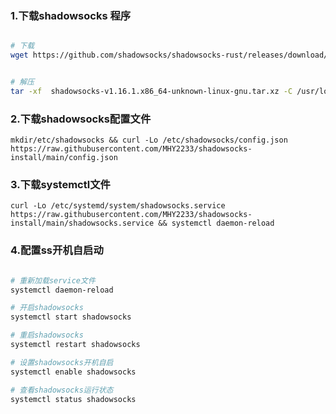 ### 1.下载shadowsocks 程序

```bash

# 下载
wget https://github.com/shadowsocks/shadowsocks-rust/releases/download/v1.16.1/shadowsocks-v1.16.1.x86_64-unknown-linux-gnu.tar.xz


# 解压
tar -xf  shadowsocks-v1.16.1.x86_64-unknown-linux-gnu.tar.xz -C /usr/local/bin/
```

### 2.下载shadowsocks配置文件
    mkdir/etc/shadowsocks && curl -Lo /etc/shadowsocks/config.json https://raw.githubusercontent.com/MHY2233/shadowsocks-install/main/config.json

### 3.下载systemctl文件
    curl -Lo /etc/systemd/system/shadowsocks.service https://raw.githubusercontent.com/MHY2233/shadowsocks-install/main/shadowsocks.service && systemctl daemon-reload

### 4.配置ss开机自启动

```bash

# 重新加载service文件
systemctl daemon-reload 

# 开启shadowsocks 
systemctl start shadowsocks 

# 重启shadowsocks
systemctl restart shadowsocks

# 设置shadowsocks开机自启
systemctl enable shadowsocks 

# 查看shadowsocks运行状态
systemctl status shadowsocks 

```
